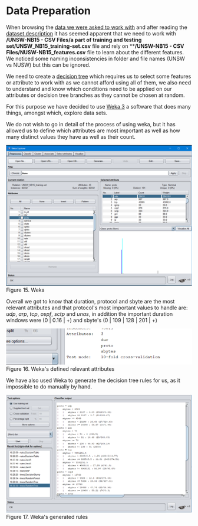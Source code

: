 # Data Preparation

When browsing the [data we were asked to work with](https://cloudstor.aarnet.edu.au/plus/index.php/s/2DhnLGDdEECo4ys) and after reading the [dataset description](https://www.unsw.adfa.edu.au/unsw-canberra-cyber/cybersecurity/ADFA-NB15-Datasets/) it has seemed apparent that we need to work with **/UNSW-NB15 - CSV Files/a part of training and testing set/UNSW_NB15_training-set.csv** file and rely on ****/UNSW-NB15 - CSV Files/NUSW-NB15_features.csv** file to learn about the different features. We noticed some naming inconsistencies in folder and file names (UNSW vs NUSW) but this can be ignored.

We need to create a [decision tree](https://en.wikipedia.org/wiki/Decision_tree) which requires us to select some features or attribute to work with as we cannot afford using all of them, we also need to understand and know which conditions need to be applied on our attributes or decision tree branches as they cannot be chosen at random.

For this purpose we have decided to use [Weka 3](https://www.google.com/search?q=weka+3&oq=weka+3&aqs=chrome..69i57j69i60j0l2j35i39l2.2518j0j4&sourceid=chrome&ie=UTF-8) a software that does many things, amongst which, explore data sets.

We do not wish to go in detail of the process of using weka, but it has allowed us to define which attributes are most important as well as how many distinct values they have as well as their count.

![alt text](_images/weka.png ':size=500%')
<span class="caption">Figure 15. Weka</span>

Overall we got to know that duration, protocol and sbyte are the most relevant attributes and that protocol's most important values to handle are: *udp*, *arp*, *tcp*, *ospf*, *sctp* and *unas*, in addition the important duration windows were (0 | 0.16 | +) and sbyte's (0 | 109 | 128 | 201 | +)

![alt text](_images/weka-attributes.png ':size=500%')
<span class="caption">Figure 16. Weka's defined relevant attributes</span>

We have also used Weka to generate the decision tree rules for us, as it impossible to do manually by hand.

![alt text](_images/weka-rules.png ':size=500%')
<span class="caption">Figure 17. Weka's generated rules</span>